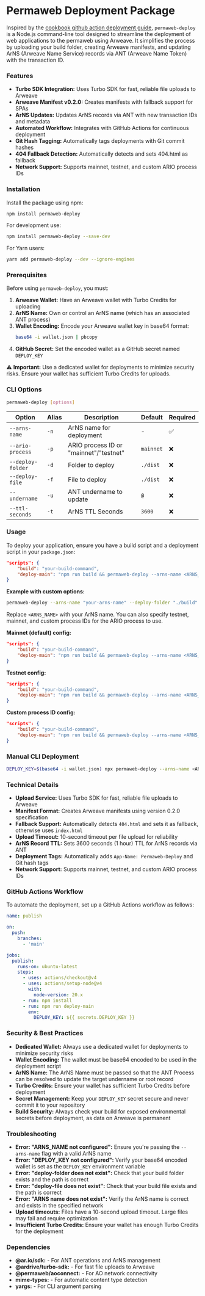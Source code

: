 # Permaweb Deployment Package

Inspired by the [cookbook github action deployment guide](https://cookbook.arweave.dev/guides/deployment/github-action.html), `permaweb-deploy` is a Node.js command-line tool designed to streamline the deployment of web applications to the permaweb using Arweave. It simplifies the process by uploading your build folder, creating Arweave manifests, and updating ArNS (Arweave Name Service) records via ANT (Arweave Name Token) with the transaction ID.

### Features

- **Turbo SDK Integration:** Uses Turbo SDK for fast, reliable file uploads to Arweave
- **Arweave Manifest v0.2.0:** Creates manifests with fallback support for SPAs
- **ArNS Updates:** Updates ArNS records via ANT with new transaction IDs and metadata
- **Automated Workflow:** Integrates with GitHub Actions for continuous deployment
- **Git Hash Tagging:** Automatically tags deployments with Git commit hashes
- **404 Fallback Detection:** Automatically detects and sets 404.html as fallback
- **Network Support:** Supports mainnet, testnet, and custom ARIO process IDs

### Installation

Install the package using npm:

```bash
npm install permaweb-deploy
```

For development use:

```bash
npm install permaweb-deploy --save-dev
```

For Yarn users:

```bash
yarn add permaweb-deploy --dev --ignore-engines
```

### Prerequisites

Before using `permaweb-deploy`, you must:

1. **Arweave Wallet:** Have an Arweave wallet with Turbo Credits for uploading
2. **ArNS Name:** Own or control an ArNS name (which has an associated ANT process)
3. **Wallet Encoding:** Encode your Arweave wallet key in base64 format:
   ```bash
   base64 -i wallet.json | pbcopy
   ```
4. **GitHub Secret:** Set the encoded wallet as a GitHub secret named `DEPLOY_KEY`

⚠️ **Important:** Use a dedicated wallet for deployments to minimize security risks. Ensure your wallet has sufficient Turbo Credits for uploads.

### CLI Options

```bash
permaweb-deploy [options]
```

| Option            | Alias | Description                            | Default   | Required |
| ----------------- | ----- | -------------------------------------- | --------- | -------- |
| `--arns-name`     | `-n`  | ArNS name for deployment               | -         | ✅       |
| `--ario-process`  | `-p`  | ARIO process ID or "mainnet"/"testnet" | `mainnet` | ❌       |
| `--deploy-folder` | `-d`  | Folder to deploy                       | `./dist`  | ❌       |
| `--deploy-file`   | `-f`  | File to deploy                         | `./dist`  | ❌       |
| `--undername`     | `-u`  | ANT undername to update                | `@`       | ❌       |
| `--ttl-seconds`   | `-t`  | ArNS TTL Seconds                       | `3600`    | ❌       |

### Usage

To deploy your application, ensure you have a build script and a deployment script in your `package.json`:

```json
"scripts": {
    "build": "your-build-command",
    "deploy-main": "npm run build && permaweb-deploy --arns-name <ARNS_NAME>"
}
```

**Example with custom options:**

```bash
permaweb-deploy --arns-name "your-arns-name" --deploy-folder "./build" --undername "app"
```

Replace `<ARNS_NAME>` with your ArNS name. You can also specify testnet, mainnet, and custom process IDs for the ARIO process to use.

**Mainnet (default) config:**

```json
"scripts": {
    "build": "your-build-command",
    "deploy-main": "npm run build && permaweb-deploy --arns-name <ARNS_NAME> --ario-process mainnet"
}
```

**Testnet config:**

```json
"scripts": {
    "build": "your-build-command",
    "deploy-main": "npm run build && permaweb-deploy --arns-name <ARNS_NAME> --ario-process testnet"
}
```

**Custom process ID config:**

```json
"scripts": {
    "build": "your-build-command",
    "deploy-main": "npm run build && permaweb-deploy --arns-name <ARNS_NAME> --ario-process GaQrvEMKBpkjofgnBi_B3IgIDmY_XYelVLB6GcRGrHc"
}
```

### Manual CLI Deployment

```bash
DEPLOY_KEY=$(base64 -i wallet.json) npx permaweb-deploy --arns-name <ARNS_NAME>
```

### Technical Details

- **Upload Service:** Uses Turbo SDK for fast, reliable file uploads to Arweave
- **Manifest Format:** Creates Arweave manifests using version 0.2.0 specification
- **Fallback Support:** Automatically detects `404.html` and sets it as fallback, otherwise uses `index.html`
- **Upload Timeout:** 10-second timeout per file upload for reliability
- **ArNS Record TTL:** Sets 3600 seconds (1 hour) TTL for ArNS records via ANT
- **Deployment Tags:** Automatically adds `App-Name: Permaweb-Deploy` and Git hash tags
- **Network Support:** Supports mainnet, testnet, and custom ARIO process IDs

### GitHub Actions Workflow

To automate the deployment, set up a GitHub Actions workflow as follows:

```yaml
name: publish

on:
  push:
    branches:
      - 'main'

jobs:
  publish:
    runs-on: ubuntu-latest
    steps:
      - uses: actions/checkout@v4
      - uses: actions/setup-node@v4
        with:
          node-version: 20.x
      - run: npm install
      - run: npm run deploy-main
        env:
          DEPLOY_KEY: ${{ secrets.DEPLOY_KEY }}
```

### Security & Best Practices

- **Dedicated Wallet:** Always use a dedicated wallet for deployments to minimize security risks
- **Wallet Encoding:** The wallet must be base64 encoded to be used in the deployment script
- **ArNS Name:** The ArNS Name must be passed so that the ANT Process can be resolved to update the target undername or root record
- **Turbo Credits:** Ensure your wallet has sufficient Turbo Credits before deployment
- **Secret Management:** Keep your `DEPLOY_KEY` secret secure and never commit it to your repository
- **Build Security:** Always check your build for exposed environmental secrets before deployment, as data on Arweave is permanent

### Troubleshooting

- **Error: "ARNS_NAME not configured":** Ensure you're passing the `--arns-name` flag with a valid ArNS name
- **Error: "DEPLOY_KEY not configured":** Verify your base64 encoded wallet is set as the `DEPLOY_KEY` environment variable
- **Error: "deploy-folder does not exist":** Check that your build folder exists and the path is correct
- **Error: "deploy-file does not exist":** Check that your build file exists and the path is correct
- **Error: "ARNS name does not exist":** Verify the ArNS name is correct and exists in the specified network
- **Upload timeouts:** Files have a 10-second upload timeout. Large files may fail and require optimization
- **Insufficient Turbo Credits:** Ensure your wallet has enough Turbo Credits for the deployment

### Dependencies

- **@ar.io/sdk:** - For ANT operations and ArNS management
- **@ardrive/turbo-sdk:** - For fast file uploads to Arweave
- **@permaweb/aoconnect:** - For AO network connectivity
- **mime-types:** - For automatic content type detection
- **yargs:** - For CLI argument parsing
